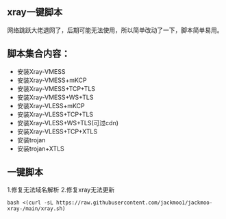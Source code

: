 ## xray一键脚本

网络跳跃大佬退网了，后期可能无法使用，所以简单改动了一下，脚本简单易用。

## 脚本集合内容：

-    安装Xray-VMESS
-    安装Xray-VMESS+mKCP
-    安装Xray-VMESS+TCP+TLS
-    安装Xray-VMESS+WS+TLS
-    安装Xray-VLESS+mKCP
-    安装Xray-VLESS+TCP+TLS
-    安装Xray-VLESS+WS+TLS(可过cdn)
-    安装Xray-VLESS+TCP+XTLS
-    安装trojan
-    安装trojan+XTLS



## 一键脚本

1.修复无法域名解析 2.修复xray无法更新 

`bash <(curl -sL https://raw.githubusercontent.com/jackmoo1/jackmoo-xray-/main/xray.sh)`









